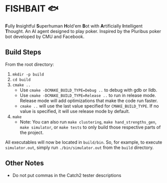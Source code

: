 # FISHBAIT 🐟
**F**ully **I**nsightful **S**uperhuman **H**old'em **B**ot with
**A**rtificially **I**ntelligent **T**hought. An AI agent designed to play
poker. Inspired by the Pluribus poker bot developed by CMU and Facebook.

## Build Steps
From the root directory:

1. `mkdir -p build`
2. `cd build`
3. `cmake ..`
    - Use `cmake -DCMAKE_BUILD_TYPE=Debug ..` to debug with gdb or lldb.
    - Use `cmake -DCMAKE_BUILD_TYPE=Release ..` to run in release mode. Release
      mode will add optimizations that make the code run faster.
    - `cmake ..` will use the last value specified for `CMAKE_BUILD_TYPE`. If no
      value is specified, it will use release mode by default.
4. `make`
    - Note: You can also run `make clustering`, `make hand_strengths_gen`,
      `make simulator`, or `make tests` to only build those respective parts of
      the project.

All executables will now be located in `build/bin`. So, for example, to execute
`simulator.out`, simply run `./bin/simulator.out` from the `build` directory.

## Other Notes

* Do not put commas in the Catch2 tester descriptions
